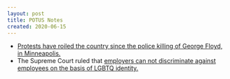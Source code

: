 ```yaml
---
layout: post
title: POTUS Notes
created: 2020-06-15
---
```


- [Protests have roiled the country since the police killing of George Floyd, in Minneapolis.](https://en.wikipedia.org/wiki/Killing_of_George_Floyd)
- The Supreme Court ruled that [employers can not discriminate against employees on the basis of LGBTQ identity.](https://www.nytimes.com/2020/06/15/us/gay-transgender-workers-supreme-court.html)